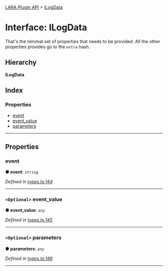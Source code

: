 [LARA Plugin API](../README.md) > [ILogData](../interfaces/ilogdata.md)

# Interface: ILogData

That's the minimal set of properties that needs to be provided. All the other properties provides go to the `extra` hash.

## Hierarchy

**ILogData**

## Index

### Properties

* [event](ilogdata.md#event)
* [event_value](ilogdata.md#event_value)
* [parameters](ilogdata.md#parameters)

---

## Properties

<a id="event"></a>

###  event

**● event**: *`string`*

*Defined in [types.ts:144](https://github.com/concord-consortium/lara/blob/fb0ede37/lara-typescript/src/plugin-api/types.ts#L144)*

___
<a id="event_value"></a>

### `<Optional>` event_value

**● event_value**: *`any`*

*Defined in [types.ts:145](https://github.com/concord-consortium/lara/blob/fb0ede37/lara-typescript/src/plugin-api/types.ts#L145)*

___
<a id="parameters"></a>

### `<Optional>` parameters

**● parameters**: *`any`*

*Defined in [types.ts:146](https://github.com/concord-consortium/lara/blob/fb0ede37/lara-typescript/src/plugin-api/types.ts#L146)*

___

